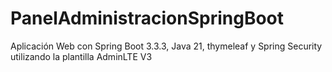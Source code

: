 # PanelAdministracionSpringBoot
Aplicación Web con Spring Boot 3.3.3, Java 21, thymeleaf y Spring Security utilizando la plantilla AdminLTE V3
